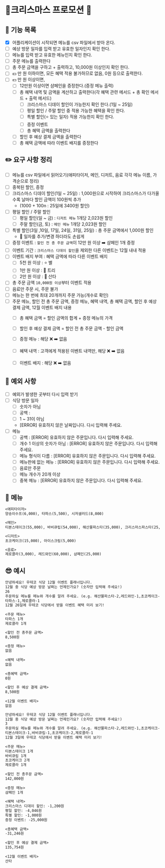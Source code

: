 # 🎄크리스마스 프로모션 🎄
## 📝 기능 목록
- [x] 어플리케이션이 시작되면 메뉴를 csv 파일에서 받아 온다.
- [ ] 예상 방문 일자를 입력 받고 유효한 일자인지 확인 한다.
- [ ] 메뉴를 입력 받고 유효한 메뉴인지 확인 한다.
- [ ] 주문 메뉴를 출력한다
- [ ] 총 주문 금액을 구하고 + 출력하고, 10,000원 이상인지 확인 한다.
- [ ] 💵 만 원 이하이면, 모든 혜택 적용 불가하므로 없음, 0원 등으로 출력한다.
- [ ] 💵 만 원 이상이면,
  - [ ] 12만원 이상이면 샴페인을 증정한다.(증정 메뉴 출력)
  - [ ] 총 혜택 내역 및 금액을 계산하고 출력한다(각 혜택 관련 메서드 + 총 확인 메서드 + 출력 메서드)
    - [ ] 크리스마스 디데이 할인이 가능한지 확인 한다.(1일 ~ 25일)
    - [ ] 평일 할인 / 주말 할인 중 적용 가능한 혜택을 확인 한다.
    - [ ] 특별 할인(⭐️ 있는 일자) 적용 가능한지 확인 한다.
    - [ ] 증정 이벤트 
    - [ ] 총 혜택 금액을 출력한다
  - [ ] 할인 후 예상 결제 금액을 출력한다
  - [ ] 총 혜택 금액에 따라 이벤트 배지를 증정한다

## ✏️ 요구 사항 정리
- [ ] 메뉴를 csv 파일에서 읽어오기(애피타이저, 메인, 디저트, 음료 각각 메뉴 이름, 가격순으로 정리)
- [ ] 중복된 할인, 증정
- [ ] 크리스마스 디데이 할인(1일 ~ 25일) : 1,000원으로 시작하여 크리스마스가 다가올수록 날마다 할인 금액이 100원씩 추가
  - (1000 + 100n : 25일에 3400원 할인)
- [ ] 평일 할인 / 주말 할인
  - [ ] 평일 할인(일 ~ 금) : `디저트 메뉴` 1개당 2,023원 할인
  - [ ] 주말 할인(금, 토) : `메인 메뉴` 1개당 2,023원 할인
- [ ] 특별 할인(3일 ,10일, 17일, 24일, 31일, 25일) : 총 주문 금액에서 1,000원 할인
  - 🤔 일자를 추가/변경 하더라도 손쉽게
- [ ] 증정 이벤트 : `할인 전 총 주문 금액`이 12만 원 이상 ➡️ 샴페인 1개 증정
- [ ] 이벤트 기간 : `크리스마스 디데이 할인`을 제외한 다른 이벤트는 12월 내내 적용
- [ ] 이벤트 배지 부여 : 혜택 금액에 따라 다른 이벤트 배지
  - [ ] 5천 원 이상 : ⭐️ 별
  - [ ] 1만 원 이상 : 🎄 트리
  - [ ] 2만 원 이상 : 🤶 산타
- [ ] 총 주문 금액 `10,000원 이상`부터 이벤트 적용
- [ ] 음료만 주문 시, 주문 불가
- [ ] 메뉴는 한 번에 최대 20개까지 주문 가능(개수로 확인)
- [ ] 주문 메뉴, 할인 전 총 주문 금액, 증정 메뉴, 혜택 내역, 총 혜택 금액, 할인 후 예상 결제 금액, 12월 이벤트 배지 내용
  - [ ] 총 혜택 금액 = 할인 금액의 합계 + 증정 메뉴의 가격
  - [ ] 할인 후 예상 결제 금액 = 할인 전 총 주문 금액 - 할인 금액
  - [ ] 증정 메뉴 : 해당 ❌ ➡️ 없음
  - [ ] 혜택 내역 : 고객에게 적용된 이벤트 내역만, 해당 ❌ ➡️ 없음
  - [ ] 이벤트 배지 : 해당 ❌ ➡️ 없음



## 👿 예외 사항
- [ ] 예외가 발생한 곳부터 다시 입력 받기
- [ ] 식당 방문 일자
  - [ ] 숫자가 아님
  - [ ] 공백 : 
  - [ ] 1 ~ 31이 아님
  - [ERROR] 유효하지 않은 날짜입니다. 다시 입력해 주세요.
- [ ] 메뉴
  - [ ] 공백 : [ERROR] 유효하지 않은 주문입니다. 다시 입력해 주세요.
  - [ ] 개수 1 이상의 숫자가 아님 : [ERROR] 유효하지 않은 주문입니다. 다시 입력해 주세요.
  - [ ] 메뉴 형식이 다름 : [ERROR] 유효하지 않은 주문입니다. 다시 입력해 주세요.
  - [ ] 메뉴판에 없는 메뉴 : [ERROR] 유효하지 않은 주문입니다. 다시 입력해 주세요.
  - [ ] 음료만 주문
  - [ ] 메뉴 개수가 20개 이상
  - [ ] 중복 메뉴 : [ERROR] 유효하지 않은 주문입니다. 다시 입력해 주세요.

## 🎂 메뉴
~~~markdown
<애피타이저>
양송이수프(6,000), 타파스(5,500), 시저샐러드(8,000)

<메인>
티본스테이크(55,000), 바비큐립(54,000), 해산물파스타(35,000), 크리스마스파스타(25,000)

<디저트>
초코케이크(15,000), 아이스크림(5,000)

<음료>
제로콜라(3,000), 레드와인(60,000), 샴페인(25,000)
~~~

## 😎 예시
~~~markdown
안녕하세요! 우테코 식당 12월 이벤트 플래너입니다.
12월 중 식당 예상 방문 날짜는 언제인가요? (숫자만 입력해 주세요!)
26 
주문하실 메뉴를 메뉴와 개수를 알려 주세요. (e.g. 해산물파스타-2,레드와인-1,초코케이크-1)
타파스-1,제로콜라-1 
12월 26일에 우테코 식당에서 받을 이벤트 혜택 미리 보기!
 
<주문 메뉴>
타파스 1개
제로콜라 1개

<할인 전 총주문 금액>
8,500원
 
<증정 메뉴>
없음
 
<혜택 내역>
없음
 
<총혜택 금액>
0원
 
<할인 후 예상 결제 금액>
8,500원
 
<12월 이벤트 배지>
없음
~~~
~~~markdown
안녕하세요! 우테코 식당 12월 이벤트 플래너입니다.
12월 중 식당 예상 방문 날짜는 언제인가요? (숫자만 입력해 주세요!)
3
주문하실 메뉴를 메뉴와 개수를 알려 주세요. (e.g. 해산물파스타-2,레드와인-1,초코케이크-1)
티본스테이크-1,바비큐립-1,초코케이크-2,제로콜라-1
12월 3일에 우테코 식당에서 받을 이벤트 혜택 미리 보기!
 
<주문 메뉴>
티본스테이크 1개
바비큐립 1개
초코케이크 2개
제로콜라 1개
 
<할인 전 총주문 금액>
142,000원
 
<증정 메뉴>
샴페인 1개
 
<혜택 내역>
크리스마스 디데이 할인: -1,200원
평일 할인: -4,046원
특별 할인: -1,000원
증정 이벤트: -25,000원
 
<총혜택 금액>
-31,246원
 
<할인 후 예상 결제 금액>
135,754원
 
<12월 이벤트 배지>
산타
~~~